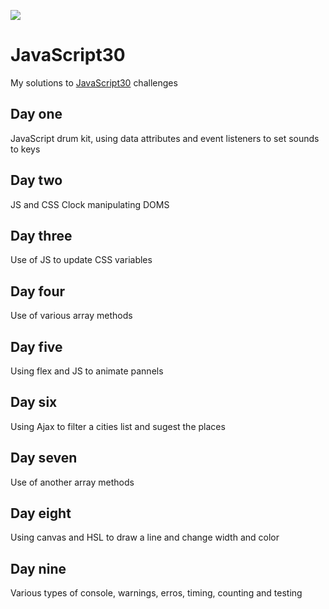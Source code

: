 ﻿![](https://javascript30.com/images/JS3-social-share.png)

# JavaScript30

My solutions to [JavaScript30](https://javascript30.com/) challenges

## Day one

JavaScript drum kit, using data attributes and event listeners to set sounds to keys

## Day two

JS and CSS Clock manipulating DOMS

## Day three

Use of JS to update CSS variables

## Day four

Use of various array methods

## Day five

Using flex and JS to animate pannels

## Day six

Using Ajax to filter a cities list and sugest the places

## Day seven

Use of another array methods

## Day eight

Using canvas and HSL to draw a line and change width and color

## Day nine

Various types of console, warnings, erros, timing, counting and testing